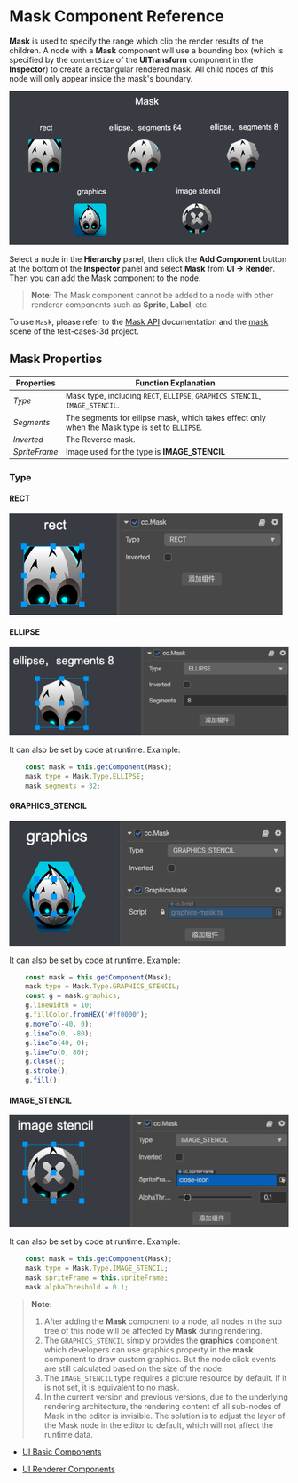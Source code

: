 # Mask Component Reference

__Mask__ is used to specify the range which clip the render results of the children. A node with a __Mask__ component will use a bounding box (which is specified by the `contentSize` of the __UITransform__ component in the __Inspector__) to create a rectangular rendered mask. All child nodes of this node will only appear inside the mask's boundary.

![mask](mask/mask.png)

Select a node in the __Hierarchy__ panel, then click the __Add Component__ button at the bottom of the __Inspector__ panel and select __Mask__ from __UI -> Render__. Then you can add the Mask component to the node.

> __Note__: The Mask component cannot be added to a node with other renderer components such as __Sprite__, __Label__, etc.

To use `Mask`, please refer to the [Mask API](https://docs.cocos.com/creator3d/api/en/classes/ui.mask-1.html) documentation and the [mask](https://github.com/cocos-creator/test-cases-3d/tree/master/assets/cases/ui/08.mask) scene of the test-cases-3d project.

## Mask Properties

| Properties | Function Explanation |
| -------------- | ----------- |
| *Type*           | Mask type, including `RECT`, `ELLIPSE`, `GRAPHICS_STENCIL`, `IMAGE_STENCIL`. |
| *Segments*       | The segments for ellipse mask, which takes effect only when the Mask type is set to `ELLIPSE`.   |
| *Inverted*       | The Reverse mask. |
| *SpriteFrame*       | Image used for the type is **IMAGE_STENCIL**

### Type

#### RECT

![mask](mask/mask-rect.png)

#### ELLIPSE

![mask](mask/mask-ellipse.png)

It can also be set by code at runtime. Example:

``` ts
    const mask = this.getComponent(Mask);
    mask.type = Mask.Type.ELLIPSE;
    mask.segments = 32;
```

#### GRAPHICS_STENCIL

![mask](mask/mask-graphics.png)

It can also be set by code at runtime. Example:

``` ts
    const mask = this.getComponent(Mask);
    mask.type = Mask.Type.GRAPHICS_STENCIL;
    const g = mask.graphics;
    g.lineWidth = 10;
    g.fillColor.fromHEX('#ff0000');
    g.moveTo(-40, 0);
    g.lineTo(0, -80);
    g.lineTo(40, 0);
    g.lineTo(0, 80);
    g.close();
    g.stroke();
    g.fill();
```

#### IMAGE_STENCIL

![mask](mask/mask-image.png)

It can also be set by code at runtime. Example:

``` ts
    const mask = this.getComponent(Mask);
    mask.type = Mask.Type.IMAGE_STENCIL;
    mask.spriteFrame = this.spriteFrame;
    mask.alphaThreshold = 0.1;
```

> __Note__:
> 1. After adding the __Mask__ component to a node, all nodes in the sub tree of this node will be affected by __Mask__ during rendering.
> 2. The `GRAPHICS_STENCIL` simply provides the __graphics__ component, which developers can use graphics property in the __mask__ component to draw custom graphics. But the node click events are still calculated based on the size of the node.
> 3. The `IMAGE_STENCIL` type requires a picture resource by default. If it is not set, it is equivalent to no mask.
> 4. In the current version and previous versions, due to the underlying rendering architecture, the rendering content of all sub-nodes of Mask in the editor is invisible. The solution is to adjust the layer of the Mask node in the editor to default, which will not affect the runtime data.

- [UI Basic Components](base-component.md)

- [UI Renderer Components](render-component.md)
